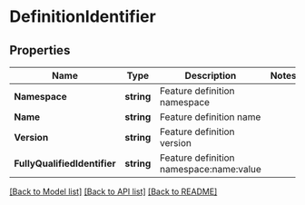 # DefinitionIdentifier

## Properties

Name | Type | Description | Notes
------------ | ------------- | ------------- | -------------
**Namespace** | **string** | Feature definition namespace | 
**Name** | **string** | Feature definition name | 
**Version** | **string** | Feature definition version | 
**FullyQualifiedIdentifier** | **string** | Feature definition namespace:name:value | 

[[Back to Model list]](../README.md#documentation-for-models) [[Back to API list]](../README.md#documentation-for-api-endpoints) [[Back to README]](../README.md)



